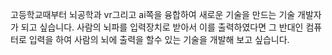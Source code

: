 고등학교때부터 뇌공학과 vr그리고 ai쪽을 융합하여 새로운 기술을 만드는 기술 개발자가 되고 싶습니다. 사람의 뇌파를 입력장치로 받아서 이를 출력하였다면 그 반대인 컴퓨터로 입력을 하여 사람의 뇌에 출력을 할수 있는 기술을 개발해 보고 싶습니다.
